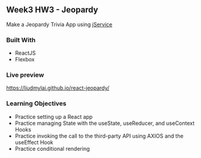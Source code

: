 ## Week3 HW3 - Jeopardy
Make a Jeopardy Trivia App using [jService](https://jservice.io/)

### Built With
* ReactJS
* Flexbox

### Live preview
https://liudmylai.github.io/react-jeopardy/

### Learning Objectives
* Practice setting up a React app
* Practice managing State with the useState, useReducer, and useContext Hooks
* Practice invoking the call to the third-party API using AXIOS and the useEffect Hook
* Practice conditional rendering
